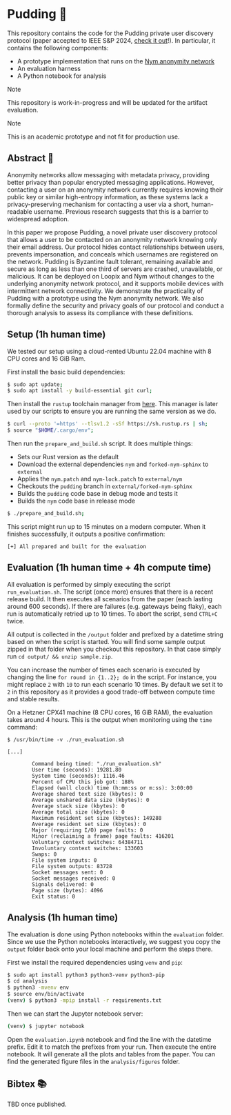 # Pudding 🍮

This repository contains the code for the Pudding private user discovery protocol (paper accepted to IEEE S&P 2024, [check it out](https://www.computer.org/csdl/proceedings-article/sp/2024/313000a167/1Ub24I5jc6A)!).
In particular, it contains the following components:
- A prototype implementation that runs on the [Nym anonymity network](https://nymtech.net/)
- An evaluation harness
- A Python notebook for analysis

> [!NOTE]  
> This repository is work-in-progress and will be updated for the artifact evaluation.

> [!NOTE]  
> This is an academic prototype and not fit for production use.


## Abstract 📄

Anonymity networks allow messaging with metadata privacy, providing better privacy than popular encrypted messaging applications.
However, contacting a user on an anonymity network currently requires knowing their public key or similar high-entropy information, as these systems lack a privacy-preserving mechanism for contacting a user via a short, human-readable username.
Previous research suggests that this is a barrier to widespread adoption.

In this paper we propose Pudding, a novel private user discovery protocol that allows a user to be contacted on an anonymity network knowing only their email address.
Our protocol hides contact relationships between users, prevents impersonation, and conceals which usernames are registered on the network.
Pudding is Byzantine fault tolerant, remaining available and secure as long as less than one third of servers are crashed, unavailable, or malicious.
It can be deployed on Loopix and Nym without changes to the underlying anonymity network protocol, and it supports mobile devices with intermittent network connectivity.
We demonstrate the practicality of Pudding with a prototype using the Nym anonymity network.
We also formally define the security and privacy goals of our protocol and conduct a thorough analysis to assess its compliance with these definitions.


## Setup (1h human time)

We tested our setup using a cloud-rented Ubuntu 22.04 machine with 8 CPU cores and 16 GiB Ram.

First install the basic build dependencies:

```bash
$ sudo apt update;
$ sudo apt install -y build-essential git curl;
```

Then install the `rustup` toolchain manager from [here](https://rustup.rs/).
This manager is later used by our scripts to ensure you are running the same version as we do.

```bash
$ curl --proto '=https' --tlsv1.2 -sSf https://sh.rustup.rs | sh;
$ source "$HOME/.cargo/env";
```

Then run the `prepare_and_build.sh` script. It does multiple things:
- Sets our Rust version as the default
- Download the external dependencies `nym` and `forked-nym-sphinx` to `external`
- Applies the `nym.patch` and `nym-lock.patch` to `external/nym`
- Checkouts the `pudding` branch in `external/forked-nym-sphinx`
- Builds the `pudding` code base in debug mode and tests it
- Builds the `nym` code base in release mode

```bash
$ ./prepare_and_build.sh;
```

This script might run up to 15 minutes on a modern computer.
When it finishes successfully, it outputs a positive confirmation:

```
[+] All prepared and built for the evaluation
```


## Evaluation (1h human time + 4h compute time)

All evaluation is performed by simply executing the script `run_evaluation.sh`.
The script (once more) ensures that there is a recent release build.
It then executes all scenarios from the paper (each lasting around 600 seconds).
If there are failures (e.g. gateways being flaky), each run is automatically retried up to 10 times.
To abort the script, send `CTRL+C` twice.

All output is collected in the `/output` folder and prefixed by a datetime string based on when the script is started.
You will find some sample output zipped in that folder when you checkout this repository.
In that case simply run `cd output/ && unzip sample.zip`.

You can increase the number of times each scenario is executed by changing the line `for round in {1..2}; do` in the script.
For instance, you might replace `2` with `10` to run each scenario 10 times.
By default we set it to `2` in this repository as it provides a good trade-off between compute time and stable results.

On a Hetzner CPX41 machine (8 CPU cores, 16 GiB RAM), the evaluation takes around 4 hours.
This is the output when monitoring using the `time` command:

```
$ /usr/bin/time -v ./run_evaluation.sh

[...]

        Command being timed: "./run_evaluation.sh"
        User time (seconds): 19281.80
        System time (seconds): 1116.46
        Percent of CPU this job got: 188%
        Elapsed (wall clock) time (h:mm:ss or m:ss): 3:00:00
        Average shared text size (kbytes): 0
        Average unshared data size (kbytes): 0
        Average stack size (kbytes): 0
        Average total size (kbytes): 0
        Maximum resident set size (kbytes): 149288
        Average resident set size (kbytes): 0
        Major (requiring I/O) page faults: 0
        Minor (reclaiming a frame) page faults: 416201
        Voluntary context switches: 64384711
        Involuntary context switches: 133603
        Swaps: 0
        File system inputs: 0
        File system outputs: 83728
        Socket messages sent: 0
        Socket messages received: 0
        Signals delivered: 0
        Page size (bytes): 4096
        Exit status: 0
```

## Analysis (1h human time)

The evaluation is done using Python notebooks within the `evaluation` folder.
Since we use the Python notebooks interactively, we suggest you copy the `output` folder back onto your local machine and perform the steps there.

First we install the required dependencies using `venv` and `pip`:

```bash
$ sudo apt install python3 python3-venv python3-pip
$ cd analysis
$ python3 -mvenv env
$ source env/bin/activate
(venv) $ python3 -mpip install -r requirements.txt
```

Then we can start the Jupyter notebook server:

```bash
(venv) $ jupyter notebook
```

Open the `evaluation.ipynb` notebook and find the line with the datetime prefix.
Edit it to match the prefixes from your run.
Then execute the entire notebook.
It will generate all the plots and tables from the paper.
You can find the generated figure files in the `analysis/figures` folder.


## Bibtex 📚

TBD once published.
